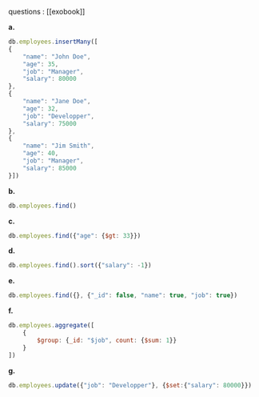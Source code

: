 questions : [[exobook]]

__a.__ 
```js
db.employees.insertMany([
{
	"name": "John Doe",
	"age": 35,
	"job": "Manager",
	"salary": 80000
},
{
	"name": "Jane Doe",
	"age": 32,
	"job": "Developper",
	"salary": 75000
},
{
	"name": "Jim Smith",
	"age": 40,
	"job": "Manager",
	"salary": 85000
}])
```

__b.__
```js
db.employees.find()
```

__c.__
```js
db.employees.find({"age": {$gt: 33}})
```

__d.__
```js
db.employees.find().sort({"salary": -1})
```

__e.__
```js
db.employees.find({}, {"_id": false, "name": true, "job": true})
```

__f.__
```js
db.employees.aggregate([
	{
		$group: {_id: "$job", count: {$sum: 1}}
	}
])
```

__g.__
```js
db.employees.update({"job": "Developper"}, {$set:{"salary": 80000}})
```